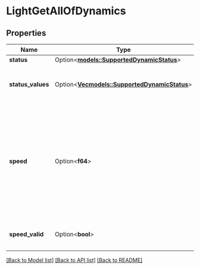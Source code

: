 # LightGetAllOfDynamics

## Properties

Name | Type | Description | Notes
------------ | ------------- | ------------- | -------------
**status** | Option<[**models::SupportedDynamicStatus**](SupportedDynamicStatus.md)> |  | [optional]
**status_values** | Option<[**Vec<models::SupportedDynamicStatus>**](SupportedDynamicStatus.md)> | Statuses in which a lamp could be when playing dynamics. | [optional]
**speed** | Option<**f64**> | speed of dynamic palette or effect. The speed is valid for the dynamic palette if the status is dynamic_palette or for the corresponding effect listed in status. In case of status none, the speed is not valid | [optional]
**speed_valid** | Option<**bool**> | Indicates whether the value presented in speed is valid | [optional]

[[Back to Model list]](../README.md#documentation-for-models) [[Back to API list]](../README.md#documentation-for-api-endpoints) [[Back to README]](../README.md)


